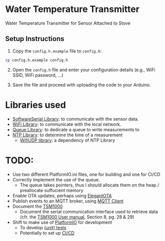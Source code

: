 # Water Temperature Transmitter
Water Temperature Transmitter for Sensor Attached to Stove

## Setup Instructions

1. Copy the `config.h.example` file to `config.h`:
```sh
cp config.h.example config.h
```

2. Open the `config.h` file and enter your configuration details (e.g., WiFi SSID, WiFi password, ...)

3. Save the file and proceed with uploading the code to your Arduino.

# Libraries used

* [SoftwareSerial Library][software-serial-library]: to communicate with the sensor data.
* [WiFi Library][wifi-library]: to communicate with the local network.
* [Queue Library][queue-library]: to dedicate a queue to write measurements to
* [NTP Library][ntp-library]: to determine the time of a measurement
    * [WifiUDP library][wifiudp-library]: a dependency of NTP Library

# TODO:
- Use two different PlatformIO.ini files, one for building and one for CI/CD
- Correctly implement the use of the queue.
    - The queue takes pointers, thus I should allocate them on the heap / preallocate suffucient memory
- Enable OTA updates, perhaps using [ElegantOTA][elegant-ota-documentation]
- Publish events to an MQTT broker, using [MQTT Client][mqtt-client-library]
- Document the [TSM1000][tsm1000-web-page]
   - Document the serial communication interface used to retrieve data (cfr. the [TSM1000 User manual][tsm1000-user-manual], Section 8, pg. 28 & 29)
- Shift to make use of [PlatformIO][platform-io-site] for development
   - To develop [(unit) tests][platform-io-testing]
   - Potentially to set up [CI/CD][platform-io-ci-cd]

[software-serial-library]: https://docs.arduino.cc/learn/built-in-libraries/software-serial/
[wifi-library]: https://arduino-esp8266.readthedocs.io/en/latest/esp8266wifi/readme.html
[queue-library]: https://github.com/SMFSW/Queue
[ntp-library]: https://github.com/arduino-libraries/NTPClient
[wifiudp-library]: https://www.arduino.cc/reference/en/libraries/wifi/wifiudp/
[elegant-ota-documentation]: https://elegantota.pro/
[mqtt-client-library]: https://www.arduino.cc/reference/en/libraries/mqtt-client/
[tsm1000-web-page]: https://web.archive.org/web/20240529093135/https://www.h-tronic.de/en/Temperature-Controller-TSM-1000/1114470
[tsm1000-user-manual]: https://web.archive.org/web/20240529091954/https://www.h-tronic.de/media/49/17/ef/1657552422/User%20manual.pdf
[platform-io-site]: https://platformio.org/
[platform-io-testing]: https://docs.platformio.org/en/latest/advanced/unit-testing/index.html
[platform-io-ci-cd]: https://docs.platformio.org/en/latest/integration/ci/github-actions.html
